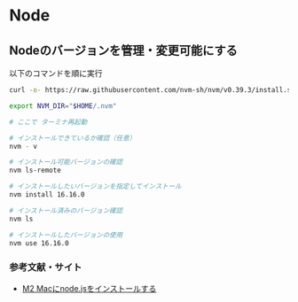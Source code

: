 # Node

## Nodeのバージョンを管理・変更可能にする
以下のコマンドを順に実行
```bash
curl -o- https://raw.githubusercontent.com/nvm-sh/nvm/v0.39.3/install.sh | bash

export NVM_DIR="$HOME/.nvm"

# ここで ターミナ再起動

# インストールできているか確認（任意）
nvm - v

# インストール可能バージョンの確認
nvm ls-remote

# インストールしたいバージョンを指定してインストール
nvm install 16.16.0

# インストール済みのバージョン確認
nvm ls

# インストールしたバージョンの使用
nvm use 16.16.0

```

### 参考文献・サイト
- [M2 Macにnode.jsをインストールする](https://c-limber.co.jp/blog/2610)

